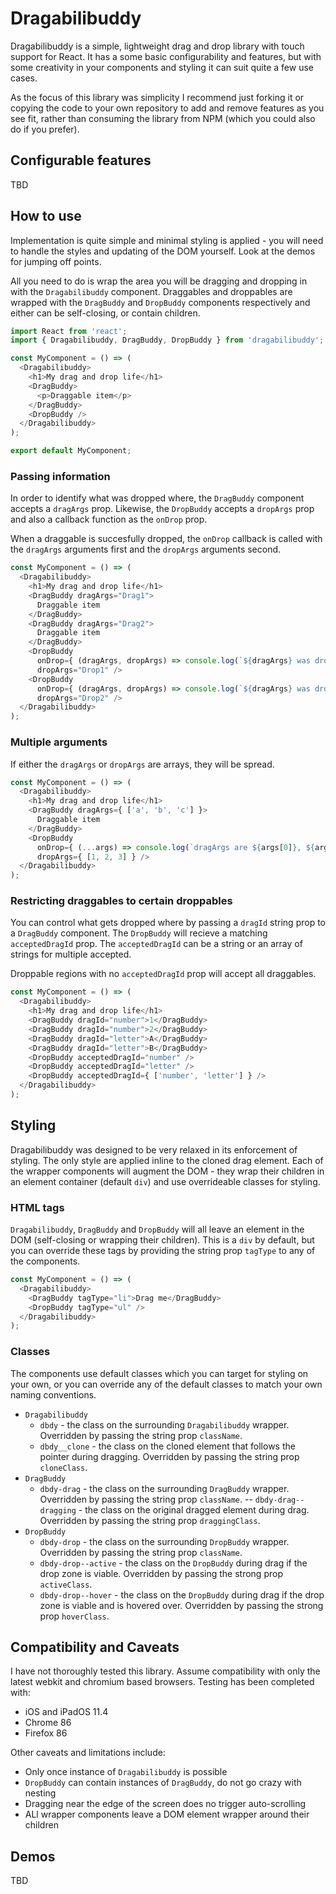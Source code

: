 # Dragabilibuddy

Dragabilibuddy is a simple, lightweight drag and drop library with touch support for React. It has a some basic configurability and features, but with some creativity in your components and styling it can suit quite a few use cases.

As the focus of this library was simplicity I recommend just forking it or copying the code to your own repository to add and remove features as you see fit, rather than consuming the library from NPM (which you could also do if you prefer).

## Configurable features

TBD

## How to use

Implementation is quite simple and minimal styling is applied - you will need to handle the styles and updating of the DOM yourself. Look at the demos for jumping off points.

All you need to do is wrap the area you will be dragging and dropping in with the `Dragabilibuddy` component. Draggables and droppables are wrapped with the `DragBuddy` and `DropBuddy` components respectively and either can be self-closing, or contain children.

```javascript
import React from 'react';
import { Dragabilibuddy, DragBuddy, DropBuddy } from 'dragabilibuddy';

const MyComponent = () => (
  <Dragabilibuddy>
    <h1>My drag and drop life</h1>
    <DragBuddy>
      <p>Draggable item</p>
    </DragBuddy>
    <DropBuddy />
  </Dragabilibuddy>
);

export default MyComponent;
```

### Passing information

In order to identify what was dropped where, the `DragBuddy` component accepts a `dragArgs` prop. Likewise, the `DropBuddy` accepts a `dropArgs` prop and also a callback function as the `onDrop` prop.

When a draggable is succesfully dropped, the `onDrop` callback is called with the `dragArgs` arguments first and the `dropArgs` arguments second.

```javascript
const MyComponent = () => (
  <Dragabilibuddy>
    <h1>My drag and drop life</h1>
    <DragBuddy dragArgs="Drag1">
      Draggable item
    </DragBuddy>
    <DragBuddy dragArgs="Drag2">
      Draggable item
    </DragBuddy>
    <DropBuddy
      onDrop={ (dragArgs, dropArgs) => console.log(`${dragArgs} was dropped onto ${dropArgs}`) }
      dropArgs="Drop1" />
    <DropBuddy
      onDrop={ (dragArgs, dropArgs) => console.log(`${dragArgs} was dropped onto ${dropArgs}`) }
      dropArgs="Drop2" />
  </Dragabilibuddy>
);
```

### Multiple arguments

If either the `dragArgs` or `dropArgs` are arrays, they will be spread.

```javascript
const MyComponent = () => (
  <Dragabilibuddy>
    <h1>My drag and drop life</h1>
    <DragBuddy dragArgs={ ['a', 'b', 'c'] }>
      Draggable item
    </DragBuddy>
    <DropBuddy
      onDrop={ (...args) => console.log(`dragArgs are ${args[0]}, ${args[1]}, ${args[2]}, dropArgs are ${args[3]}, ${args[4]}, ${args[5]}.`) }
      dropArgs={ [1, 2, 3] } />
  </Dragabilibuddy>
);
```

### Restricting draggables to certain droppables

You can control what gets dropped where by passing a `dragId` string prop to a `DragBuddy` component. The `DropBuddy` will recieve a matching `acceptedDragId` prop. The `acceptedDragId` can be a string or an array of strings for multiple accepted.

Droppable regions with no `acceptedDragId` prop will accept all draggables.

```javascript
const MyComponent = () => (
  <Dragabilibuddy>
    <h1>My drag and drop life</h1>
    <DragBuddy dragId="number">1</DragBuddy>
    <DragBuddy dragId="number">2</DragBuddy>
    <DragBuddy dragId="letter">A</DragBuddy>
    <DragBuddy dragId="letter">B</DragBuddy>
    <DropBuddy acceptedDragId="number" />
    <DropBuddy acceptedDragId="letter" />
    <DropBuddy acceptedDragId={ ['number', 'letter'] } />
  </Dragabilibuddy>
);
```

## Styling

Dragabilibuddy was designed to be very relaxed in its enforcement of styling. The only style are applied inline to the cloned drag element. Each of the wrapper components will augment the DOM - they wrap their children in an element container (default `div`) and use overrideable classes for styling.

### HTML tags

`Dragabilibuddy`, `DragBuddy` and `DropBuddy` will all leave an element in the DOM (self-closing or wrapping their children). This is a `div` by default, but you can override these tags by providing the string prop `tagType` to any of the components.

```javascript
const MyComponent = () => (
  <Dragabilibuddy>
    <DragBuddy tagType="li">Drag me</DragBuddy>
    <DropBuddy tagType="ul" />
  </Dragabilibuddy>
);
```

### Classes

The components use default classes which you can target for styling on your own, or you can override any of the default classes to match your own naming conventions.

- `Dragabilibuddy`
  - `dbdy` - the class on the surrounding `Dragabilibuddy` wrapper. Overridden by passing the string prop `className`.
  - `dbdy__clone` - the class on the cloned element that follows the pointer during dragging. Overridden by passing the string prop `cloneClass`.
- `DragBuddy`
  - `dbdy-drag` - the class on the surrounding `DragBuddy` wrapper. Overridden by passing the string prop `className`.
-- `dbdy-drag--dragging` - the class on the original dragged element during drag. Overridden by passing the string prop `draggingClass`.
- `DropBuddy`
  - `dbdy-drop` - the class on the surrounding `DropBuddy` wrapper. Overridden by passing the string prop `className`.
  - `dbdy-drop--active` - the class on the `DropBuddy` during drag if the drop zone is viable. Overridden by passing the strong prop `activeClass`.
  - `dbdy-drop--hover` - the class on the `DropBuddy` during drag if the drop zone is viable and is hovered over. Overridden by passing the strong prop `hoverClass`.

## Compatibility and Caveats

I have not thoroughly tested this library. Assume compatibility with only the latest webkit and chromium based browsers. Testing has been completed with:

- iOS and iPadOS 11.4
- Chrome 86
- Firefox 86

Other caveats and limitations include:

- Only once instance of `Dragabilibuddy` is possible
- `DropBuddy` can contain instances of `DragBuddy`, do not go crazy with nesting
- Dragging near the edge of the screen does no trigger auto-scrolling
- ALl wrapper components leave a DOM element wrapper around their children

## Demos

TBD
